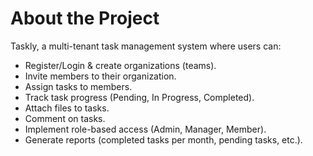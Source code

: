 # About the Project
Taskly, a multi-tenant task management system where users can:
- Register/Login & create organizations (teams).
- Invite members to their organization.
- Assign tasks to members.
- Track task progress (Pending, In Progress, Completed).
- Attach files to tasks.
- Comment on tasks.
- Implement role-based access (Admin, Manager, Member).
- Generate reports (completed tasks per month, pending tasks, etc.).
